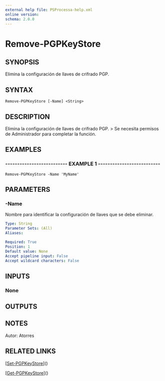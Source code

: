 ```yaml
---
external help file: PSProcessa-help.xml
online version: 
schema: 2.0.0
---
```


# Remove-PGPKeyStore

## SYNOPSIS
Elimina la configuración de llaves de crifrado PGP.

## SYNTAX

```
Remove-PGPKeyStore [-Name] <String>
```

## DESCRIPTION
Elimina la configuración de llaves de crifrado PGP.
\> Se necesita permisos de Administrador para completar la función.

## EXAMPLES

### -------------------------- EXAMPLE 1 --------------------------
```
Remove-PGPKeyStore -Name 'MyName'
```

## PARAMETERS

### -Name
Nombre para identificar la configuración de llaves que se debe eliminar.

```yaml
Type: String
Parameter Sets: (All)
Aliases: 

Required: True
Position: 1
Default value: None
Accept pipeline input: False
Accept wildcard characters: False
```

## INPUTS

### None

## OUTPUTS

## NOTES
Autor: Atorres

## RELATED LINKS

[[Set-PGPKeyStore](Set-PGPKeyStore.md)]()

[[Get-PGPKeyStore](Get-PGPKeyStore.md)]()

